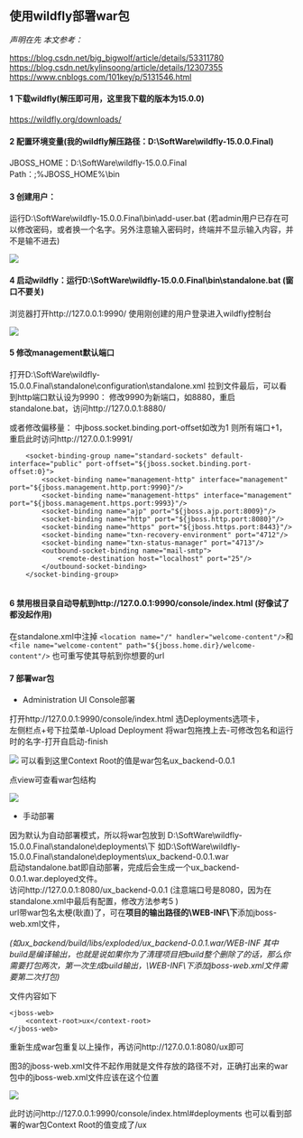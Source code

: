 ## 使用wildfly部署war包

*声明在先 本文参考：*

https://blog.csdn.net/big_bigwolf/article/details/53311780 https://blog.csdn.net/kylinsoong/article/details/12307355 https://www.cnblogs.com/101key/p/5131546.html

#### 1 下载wildfly(解压即可用，这里我下载的版本为15.0.0)

https://wildfly.org/downloads/

#### 2 配置环境变量(我的wildfly解压路径：D:\SoftWare\wildfly-15.0.0.Final)

JBOSS_HOME：D:\SoftWare\wildfly-15.0.0.Final Path：;%JBOSS_HOME%\bin

#### 3 创建用户：

运行D:\SoftWare\wildfly-15.0.0.Final\bin\add-user.bat (若admin用户已存在可以修改密码，或者换一个名字。另外注意输入密码时，终端并不显示输入内容，并不是输不进去)

<img src='wfly-1.png'>

#### 4 启动wildfly：运行D:\SoftWare\wildfly-15.0.0.Final\bin\standalone.bat (窗口不要关)

浏览器打开http://127.0.0.1:9990/
使用刚创建的用户登录进入wildfly控制台

<img src='wfly-2.png'>

#### 5 修改management默认端口

打开D:\SoftWare\wildfly-15.0.0.Final\standalone\configuration\standalone.xml 拉到文件最后，可以看到http端口默认设为9990： 修改9990为新端口，如8880，重启standalone.bat，访问http://127.0.0.1:8880/

或者修改偏移量： 中jboss.socket.binding.port-offset如改为1 则所有端口+1，重启此时访问http://127.0.0.1:9991/

```
    <socket-binding-group name="standard-sockets" default-interface="public" port-offset="${jboss.socket.binding.port-offset:0}">
        <socket-binding name="management-http" interface="management" port="${jboss.management.http.port:9990}"/>
        <socket-binding name="management-https" interface="management" port="${jboss.management.https.port:9993}"/>
        <socket-binding name="ajp" port="${jboss.ajp.port:8009}"/>
        <socket-binding name="http" port="${jboss.http.port:8080}"/>
        <socket-binding name="https" port="${jboss.https.port:8443}"/>
        <socket-binding name="txn-recovery-environment" port="4712"/>
        <socket-binding name="txn-status-manager" port="4713"/>
        <outbound-socket-binding name="mail-smtp">
            <remote-destination host="localhost" port="25"/>
        </outbound-socket-binding>
    </socket-binding-group>
    
```

#### 6 禁用根目录自动导航到http://127.0.0.1:9990/console/index.html  (好像试了都没起作用)

在standalone.xml中注掉
`<location name="/" handler="welcome-content"/>`和
`<file name="welcome-content" path="${jboss.home.dir}/welcome-content"/>`
也可重写使其导航到你想要的url

#### 7 部署war包

- Administration UI Console部署

打开http://127.0.0.1:9990/console/index.html 选Deployments选项卡，    
左侧栏点+号下拉菜单-Upload Deployment 将war包拖拽上去-可修改包名和运行时的名字-打开自启动-finish 

<img src='wfly-3.png'>
可以看到这里Context Root的值是war包名ux_backend-0.0.1

点view可查看war包结构

<img src='wfly-4.png'>

- 手动部署

因为默认为自动部署模式，所以将war包放到 D:\SoftWare\wildfly-15.0.0.Final\standalone\deployments\下 如D:\SoftWare\wildfly-15.0.0.Final\standalone\deployments\ux_backend-0.0.1.war     
启动standalone.bat即自动部署，完成后会生成一个ux_backend-0.0.1.war.deployed文件。    
访问http://127.0.0.1:8080/ux_backend-0.0.1 (注意端口号是8080，因为在standalone.xml中最后有配置，修改方法参考5 )    
url带war包名太梗(耿直)了，可在**项目的输出路径的\WEB-INF\下**添加jboss-web.xml文件，

_(如ux_backend/build/libs/exploded/ux_backend-0.0.1.war/WEB-INF 其中build是编译输出，也就是说如果你为了清理项目把build整个删除了的话，那么你需要打包两次，第一次生成build输出，\WEB-INF\下添加jboss-web.xml文件需要第二次打包)_

文件内容如下

```
<jboss-web>
	<context-root>ux</context-root> 
</jboss-web>

```
重新生成war包重复以上操作，再访问http://127.0.0.1:8080/ux即可 

图3的jboss-web.xml文件不起作用就是文件存放的路径不对，正确打出来的war包中的jboss-web.xml文件应该在这个位置

<img src='wfly-5.png'>


此时访问http://127.0.0.1:9990/console/index.html#deployments 也可以看到部署的war包Context Root的值变成了/ux
